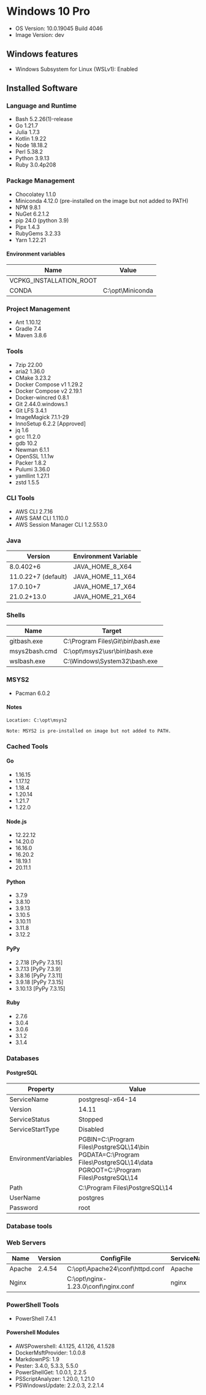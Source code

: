 # Windows 10 Pro
- OS Version: 10.0.19045 Build 4046
- Image Version: dev

## Windows features
- Windows Subsystem for Linux (WSLv1): Enabled

## Installed Software

### Language and Runtime
- Bash 5.2.26(1)-release
- Go 1.21.7
- Julia 1.7.3
- Kotlin 1.9.22
- Node 18.18.2
- Perl 5.38.2
- Python 3.9.13
- Ruby 3.0.4p208

### Package Management
- Chocolatey 1.1.0
- Miniconda 4.12.0 (pre-installed on the image but not added to PATH)
- NPM 9.8.1
- NuGet 6.2.1.2
- pip 24.0 (python 3.9)
- Pipx 1.4.3
- RubyGems 3.2.33
- Yarn 1.22.21

#### Environment variables
| Name                    | Value            |
| ----------------------- | ---------------- |
| VCPKG_INSTALLATION_ROOT |                  |
| CONDA                   | C:\opt\Miniconda |

### Project Management
- Ant 1.10.12
- Gradle 7.4
- Maven 3.8.6

### Tools
- 7zip 22.00
- aria2 1.36.0
- CMake 3.23.2
- Docker Compose v1 1.29.2
- Docker Compose v2 2.19.1
- Docker-wincred 0.8.1
- Git 2.44.0.windows.1
- Git LFS 3.4.1
- ImageMagick 7.1.1-29
- InnoSetup 6.2.2 [Approved]
- jq 1.6
- gcc 11.2.0
- gdb 10.2
- Newman 6.1.1
- OpenSSL 1.1.1w
- Packer 1.8.2
- Pulumi 3.36.0
- yamllint 1.27.1
- zstd 1.5.5

### CLI Tools
- AWS CLI 2.7.16
- AWS SAM CLI 1.110.0
- AWS Session Manager CLI 1.2.553.0

### Java
| Version             | Environment Variable |
| ------------------- | -------------------- |
| 8.0.402+6           | JAVA_HOME_8_X64      |
| 11.0.22+7 (default) | JAVA_HOME_11_X64     |
| 17.0.10+7           | JAVA_HOME_17_X64     |
| 21.0.2+13.0         | JAVA_HOME_21_X64     |

### Shells
| Name          | Target                            |
| ------------- | --------------------------------- |
| gitbash.exe   | C:\Program Files\Git\bin\bash.exe |
| msys2bash.cmd | C:\opt\msys2\usr\bin\bash.exe     |
| wslbash.exe   | C:\Windows\System32\bash.exe      |

### MSYS2
- Pacman 6.0.2

#### Notes
```
Location: C:\opt\msys2

Note: MSYS2 is pre-installed on image but not added to PATH.
```

### Cached Tools

#### Go
- 1.16.15
- 1.17.12
- 1.18.4
- 1.20.14
- 1.21.7
- 1.22.0

#### Node.js
- 12.22.12
- 14.20.0
- 16.16.0
- 16.20.2
- 18.19.1
- 20.11.1

#### Python
- 3.7.9
- 3.8.10
- 3.9.13
- 3.10.5
- 3.10.11
- 3.11.8
- 3.12.2

#### PyPy
- 2.7.18 [PyPy 7.3.15]
- 3.7.13 [PyPy 7.3.9]
- 3.8.16 [PyPy 7.3.11]
- 3.9.18 [PyPy 7.3.15]
- 3.10.13 [PyPy 7.3.15]

#### Ruby
- 2.7.6
- 3.0.4
- 3.0.6
- 3.1.2
- 3.1.4

### Databases

#### PostgreSQL
| Property             | Value                                                                                                                                |
| -------------------- | ------------------------------------------------------------------------------------------------------------------------------------ |
| ServiceName          | postgresql-x64-14                                                                                                                    |
| Version              | 14.11                                                                                                                                |
| ServiceStatus        | Stopped                                                                                                                              |
| ServiceStartType     | Disabled                                                                                                                             |
| EnvironmentVariables | PGBIN=C:\Program Files\PostgreSQL\14\bin <br> PGDATA=C:\Program Files\PostgreSQL\14\data <br> PGROOT=C:\Program Files\PostgreSQL\14  |
| Path                 | C:\Program Files\PostgreSQL\14                                                                                                       |
| UserName             | postgres                                                                                                                             |
| Password             | root                                                                                                                                 |

### Database tools

### Web Servers
| Name   | Version | ConfigFile                          | ServiceName | ServiceStatus | ListenPort |
| ------ | ------- | ----------------------------------- | ----------- | ------------- | ---------- |
| Apache | 2.4.54  | C:\opt\Apache24\conf\httpd.conf     | Apache      | Stopped       | 80         |
| Nginx  |         | C:\opt\nginx-1.23.0\conf\nginx.conf | nginx       | Stopped       | 80         |

### PowerShell Tools
- PowerShell 7.4.1

#### Powershell Modules
- AWSPowershell: 4.1.125, 4.1.126, 4.1.528
- DockerMsftProvider: 1.0.0.8
- MarkdownPS: 1.9
- Pester: 3.4.0, 5.3.3, 5.5.0
- PowerShellGet: 1.0.0.1, 2.2.5
- PSScriptAnalyzer: 1.20.0, 1.21.0
- PSWindowsUpdate: 2.2.0.3, 2.2.1.4
